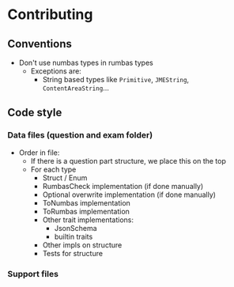 # Contributing

## Conventions

- Don't use numbas types in rumbas types
  - Exceptions are:
    - String based types like `Primitive`, `JMEString`, `ContentAreaString`...

## Code style

### Data files (question and exam folder)

- Order in file:
  - If there is a question part structure, we place this on the top
  - For each type
    - Struct / Enum
    - RumbasCheck implementation (if done manually)
    - Optional overwrite implementation (if done manually)
    - ToNumbas implementation
    - ToRumbas implementation
    - Other trait implementations:
      - JsonSchema
      - builtin traits
    - Other impls on structure
    - Tests for structure

### Support files
